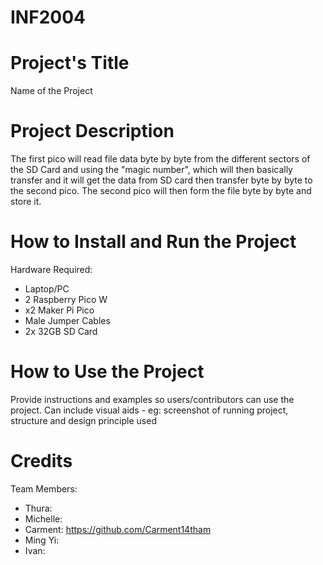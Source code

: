 # INF2004

# Project's Title
Name of the Project

# Project Description
The first pico will read file data byte by byte from the different sectors of the SD Card and using the "magic number", which will then basically transfer and it will get the data from SD card then transfer byte by byte to the second pico.
The second pico will then form the file byte by byte and store it.


# How to Install and Run the Project
Hardware Required:
- Laptop/PC
- 2 Raspberry Pico W
- x2 Maker Pi Pico
- Male Jumper Cables
- 2x 32GB SD Card

# How to Use the Project
Provide instructions and examples so users/contributors can use the project.
Can include visual aids - eg: screenshot of running project, structure and design principle used

# Credits
Team Members:
- Thura: 
- Michelle: 
- Carment: https://github.com/Carment14tham
- Ming Yi: 
- Ivan: 
